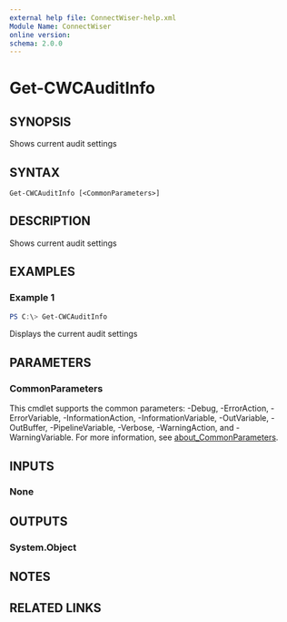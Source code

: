 ```yaml
---
external help file: ConnectWiser-help.xml
Module Name: ConnectWiser
online version:
schema: 2.0.0
---
```


# Get-CWCAuditInfo

## SYNOPSIS
Shows current audit settings

## SYNTAX

```
Get-CWCAuditInfo [<CommonParameters>]
```

## DESCRIPTION
Shows current audit settings

## EXAMPLES

### Example 1
```powershell
PS C:\> Get-CWCAuditInfo
```

Displays the current audit settings

## PARAMETERS

### CommonParameters
This cmdlet supports the common parameters: -Debug, -ErrorAction, -ErrorVariable, -InformationAction, -InformationVariable, -OutVariable, -OutBuffer, -PipelineVariable, -Verbose, -WarningAction, and -WarningVariable. For more information, see [about_CommonParameters](http://go.microsoft.com/fwlink/?LinkID=113216).

## INPUTS

### None
## OUTPUTS

### System.Object
## NOTES

## RELATED LINKS
